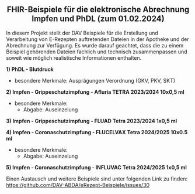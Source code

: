 <h2 align="center">FHIR-Beispiele für die elektronische Abrechnung Impfen und PhDL (zum 01.02.2024)</h2>
In diesem Projekt stellt der DAV Beispiele für die Erstellung und Verarbeitung von E-Rezepten auftretenden Dateien in der Apotheke und der Abrechnung zur Verfügung. 
Es wurde darauf geachtet, dass die zu einem Beispiel gehörenden Dateien fachlich und technisch zusammenpassen und soweit wie möglich realistische Informationen enthalten.<p>

**1) PhDL - Blutdruck**
- besondere Merkmale: Ausprägungen Verordnung (GKV, PKV, SKT)

**2) Impfen - Grippeschutzimpfung - Afluria TETRA 2023/2024 10x0,5 ml**
- besondere Merkmale: 
  - Abgabe: Auseinzelung

**3) Impfen - Grippeschutzimpfung - FLUAD Tetra 2023/2024 1x0,5 ml**

**4) Impfen - Coronaschutzimpfung - FLUCELVAX Tetra 2024/2025 10x0.5 ml**
- besondere Merkmale:
  - Abgabe: Auseinzelung

**5) Impfen - Coronaschutzimpfung - INFLUVAC Tetra 2024/2025 1x0,5 ml**

Einen Austausch und weitere Beispiele sind unter folgenden Link zu finden:
https://github.com/DAV-ABDA/eRezept-Beispiele/issues/30